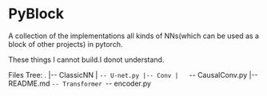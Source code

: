 # PyBlock

A collection of the implementations all kinds of NNs(which can be used as a block of other projects) in pytorch.

These things I cannot build.I donot understand. 

Files Tree:
.
|-- ClassicNN
|   `-- U-net.py
|-- Conv
|   `-- CausalConv.py
|-- README.md
`-- Transformer
    `-- encoder.py

